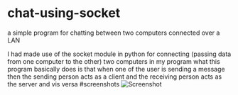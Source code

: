 # chat-using-socket
a simple program for chatting between two computers connected over a LAN

I had made use of the socket module in python for connecting (passing data from one computer to the other) two computers in my program
what this program basically does is that 
when one of the user is sending a message then the sending person acts as a client and the receiving person acts as the server and vis versa 
#screenshots
![Screenshot](Screenshots/2016-12-17%20(1).png?raw=true "Sample Chat")

